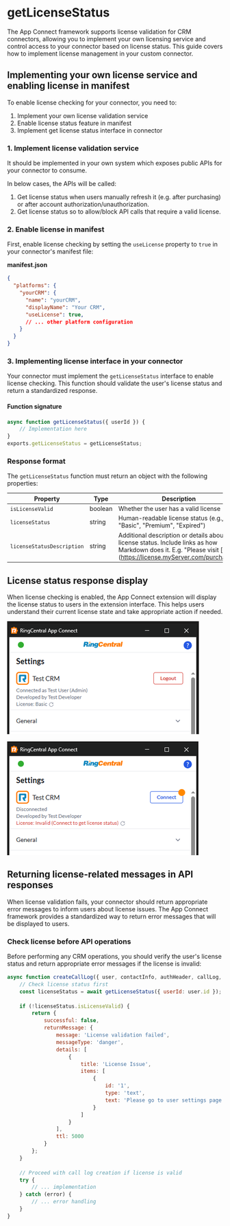 # getLicenseStatus

The App Connect framework supports license validation for CRM connectors, allowing you to implement your own licensing service and control access to your connector based on license status. This guide covers how to implement license management in your custom connector.

## Implementing your own license service and enabling license in manifest

To enable license checking for your connector, you need to:

1. Implement your own license validation service
2. Enable license status feature in manifest
3. Implement get license status interface in connector 

### 1. Implement license validation service

It should be implemented in your own system which exposes public APIs for your connector to consume.

In below cases, the APIs will be called:

1. Get license status when users manually refresh it (e.g. after purchasing) or after account authorization/unauthorization.
2. Get license status so to allow/block API calls that require a valid license. 

### 2. Enable license in manifest

First, enable license checking by setting the `useLicense` property to `true` in your connector's manifest file:

**manifest.json**

```json
{
  "platforms": {
    "yourCRM": {
      "name": "yourCRM",
      "displayName": "Your CRM",
      "useLicense": true,
      // ... other platform configuration
    }
  }
}
```

### 3. Implementing license interface in your connector

Your connector must implement the `getLicenseStatus` interface to enable license checking. This function should validate the user's license status and return a standardized response.

#### Function signature

```javascript
async function getLicenseStatus({ userId }) {
    // Implementation here
}
exports.getLicenseStatus = getLicenseStatus;
```

### Response format

The `getLicenseStatus` function must return an object with the following properties:

| Property | Type | Description |
|----------|------|-------------|
| `isLicenseValid` | boolean | Whether the user has a valid license |
| `licenseStatus` | string | Human-readable license status (e.g., "Basic", "Premium", "Expired") |
| `licenseStatusDescription` | string | Additional description or details about the license status. Include links as how Markdown does it. E.g. "Please visit \[here\]\(https://license.myServer.com/purchase\)" |

## License status response display

When license checking is enabled, the App Connect extension will display the license status to users in the extension interface. This helps users understand their current license state and take appropriate action if needed.

![License status display - valid](../../img/license-status-valid.png)

![License status display - invalid](../../img/license-status-invalid.png)

## Returning license-related messages in API responses

When license validation fails, your connector should return appropriate error messages to inform users about license issues. The App Connect framework provides a standardized way to return error messages that will be displayed to users.

### Check license before API operations

Before performing any CRM operations, you should verify the user's license status and return appropriate error messages if the license is invalid:

```javascript
async function createCallLog({ user, contactInfo, authHeader, callLog, note, additionalSubmission }) {
    // Check license status first
    const licenseStatus = await getLicenseStatus({ userId: user.id });
    
    if (!licenseStatus.isLicenseValid) {
        return {
            successful: false,
            returnMessage: {
                message: 'License validation failed',
                messageType: 'danger',
                details: [
                    {
                        title: 'License Issue',
                        items: [
                            {
                                id: '1',
                                type: 'text',
                                text: 'Please go to user settings page and refresh license status'
                            }
                        ]
                    }
                ],
                ttl: 5000
            }
        };
    }
    
    // Proceed with call log creation if license is valid
    try {
        // ... implementation
    } catch (error) {
        // ... error handling
    }
}
```
